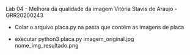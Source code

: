 Lab 04 - Melhora da qualidade da imagem
Vitória Stavis de Araujo - GRR20200243

- Colar o arquivo placa.py na pasta que contém as imagens de placa

- executar python3 placa.py imagem_original.jpg nome_img_resultado.png



